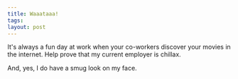 ```yaml
---
title: Waaataaa!
tags: 
layout: post
---
```

It's always a fun day at work when your co-workers discover your movies in the internet. Help prove that my current employer is chillax.



And, yes, I do have a smug look on my face.

